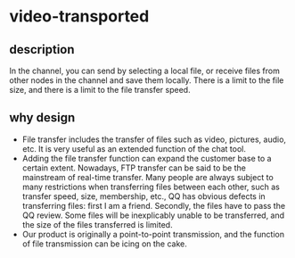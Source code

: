 # video-transported

## description

In the channel, you can send by selecting a local file, or receive files from other nodes in the channel and save them locally. There is a limit to the file size, and there is a limit to the file transfer speed.

## why design

- File transfer includes the transfer of files such as video, pictures, audio, etc. It is very useful as an extended function of the chat tool.
- Adding the file transfer function can expand the customer base to a certain extent. Nowadays, FTP transfer can be said to be the mainstream of real-time transfer. Many people are always subject to many restrictions when transferring files between each other, such as transfer speed, size, membership, etc., QQ has obvious defects in transferring files: first I am a friend. Secondly, the files have to pass the QQ review. Some files will be inexplicably unable to be transferred, and the size of the files transferred is limited.
- Our product is originally a point-to-point transmission, and the function of file transmission can be icing on the cake.

